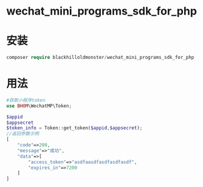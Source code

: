 # wechat_mini_programs_sdk_for_php
# 安装
```php
composer require blackhilloldmonster/wechat_mini_programs_sdk_for_php
```

# 用法

```php
#获取小程序token
use BHOM\WechatMP\Token;

$appid
$appsecret
$token_info = Token::get_token($appid,$appsecret);
//返回参数示例
[
    "code"=>200,
    "message"=>"成功",
    "data"=>[
        "access_token"=>"asdfaasdfasdfasdfasdf",
        "expires_in"=>7200
    ]
]
```